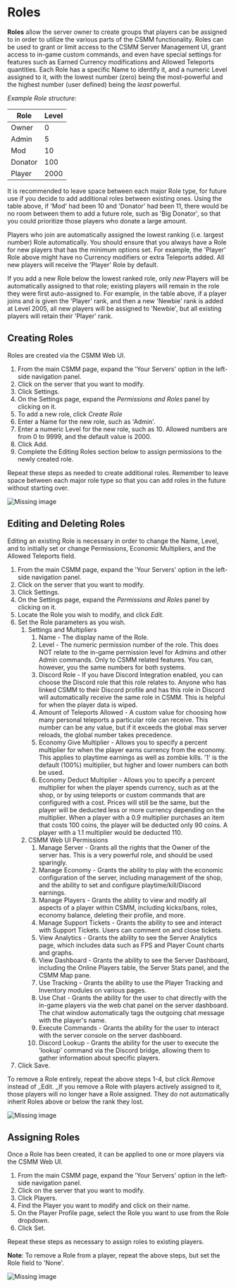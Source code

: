# Roles

**Roles** allow the server owner to create groups that players can be assigned to in order to utilize the various parts of the CSMM functionality. Roles can be used to grant or limit access to the CSMM Server Management UI, grant access to in-game custom commands, and even have special settings for features such as Earned Currency modifications and Allowed Teleports quantities. Each Role has a specific Name to identify it, and a numeric Level assigned to it, with the lowest number (zero) being the most-powerful and the highest number (user defined) being the _least_ powerful.  

_Example Role structure_:

| Role    | Level |
|---------|-------|
| Owner   | 0     |
| Admin   | 5     |
| Mod     | 10    |
| Donator | 100   |
| Player  | 2000  |

It is recommended to leave space between each major Role type, for future use if you decide to add additional roles between existing ones. Using the table above, if 'Mod' had been 10 and 'Donator' had been 11, there would be no room between them to add a future role, such as 'Big Donator', so that you could prioritize those players who donate a large amount.

Players who join are automatically assigned the lowest ranking (i.e. largest number) Role automatically. You should ensure that you always have a Role for new players that has the minimum options set. For example, the 'Player' Role above might have no Currency modifiers or extra Teleports added. All new players will receive the 'Player' Role by default.

If you add a new Role below the lowest ranked role, only _new_ Players will be automatically assigned to that role; existing players will remain in the role they were first auto-assigned to. For example, in the table above, if a player joins and is given the 'Player' rank, and then a new 'Newbie' rank is added at Level 2005, all new players will be assigned to 'Newbie', but all existing players will retain their 'Player' rank.


## Creating Roles

Roles are created via the CSMM Web UI.

1.  From the main CSMM page, expand the 'Your Servers' option in the left-side navigation panel.
2.  Click on the server that you want to modify.
3.  Click Settings.
4.  On the Settings page, expand the _Permissions and Roles_ panel by clicking on it.
5.  To add a new role, click _Create Role_
6.  Enter a Name for the new role, such as 'Admin'.
7.  Enter a numeric Level for the new role, such as 10. Allowed numbers are from 0 to 9999, and the default value is 2000.
8.  Click Add.
9.  Complete the Editing Roles section below to assign permissions to the newly created role.

Repeat these steps as needed to create additional roles. Remember to leave space between each major role type so that you can add roles in the future without starting over.

![Missing image](/assets/images/CSMM/roles/1114514.png)

## Editing and Deleting Roles

Editing an existing Role is necessary in order to change the Name, Level, and to initially set or change Permissions, Economic Multipliers, and the Allowed Teleports field.

1.  From the main CSMM page, expand the 'Your Servers' option in the left-side navigation panel.
2.  Click on the server that you want to modify.
3.  Click Settings.
4.  On the Settings page, expand the _Permissions and Roles_ panel by clicking on it.
5.  Locate the Role you wish to modify, and click _Edit_.
6.  Set the Role parameters as you wish.
    1.  Settings and Multipliers
        1.  Name - The display name of the Role.
        2.  Level - The numeric permission number of the role. This does NOT relate to the in-game permission level for Admins and other Admin commands. Only to CSMM related features. You can, however, you the same numbers for both systems.
        3.  Discord Role - If you have Discord Integration enabled, you can choose the Discord role that this role relates to. Anyone who has linked CSMM to their Discord profile and has this role in Discord will automatically receive the same role in CSMM. This is helpful for when the player data is wiped.
        4.  Amount of Teleports Allowed - A custom value for choosing how many personal teleports a particular role can receive. This number can be any value, but if it exceeds the global max server reloads, the global number takes precedence.
        5.  Economy Give Multiplier - Allows you to specify a percent multiplier for when the player earns currency from the economy. This applies to playtime earnings as well as zombie kills. '1' is the default (100%) multiplier, but higher and lower numbers can both be used.
        6.  Economy Deduct Multiplier - Allows you to specify a percent multiplier for when the player spends currency, such as at the shop, or by using teleports or custom commands that are configured with a cost. Prices will still be the same, but the player will be deducted less or more currency depending on the multiplier. When a player with a 0.9 multiplier purchases an item that costs 100 coins, the player will be deducted only 90 coins. A player with a 1.1 multiplier would be deducted 110.
    2.  CSMM Web UI Permissions
        1.  Manage Server - Grants all the rights that the Owner of the server has. This is a very powerful role, and should be used sparingly.
        2.  Manage Economy - Grants the ability to play with the economic configuration of the server, including management of the shop, and the ability to set and configure playtime/kill/Discord earnings.
        3.  Manage Players - Grants the ability to view and modify all aspects of a player within CSMM, including kicks/bans, roles, economy balance, deleting their profile, and more.
        4.  Manage Support Tickets - Grants the ability to see and interact with Support Tickets. Users can comment on and close tickets.
        5.  View Analytics - Grants the ability to see the Server Analytics page, which includes data such as FPS and Player Count charts and graphs.
        6.  View Dashboard - Grants the ability to see the Server Dashboard, including the Online Players table, the Server Stats panel, and the CSMM Map pane.
        7.  Use Tracking - Grants the ability to use the Player Tracking and Inventory modules on various pages.
        8.  Use Chat - Grants the ability for the user to chat directly with the in-game players via the web chat panel on the server dashboard. The chat window automatically tags the outgoing chat message with the player's name.
        9.  Execute Commands - Grants the ability for the user to interact with the server console on the server dashboard.
        10.  Discord Lookup - Grants the ability for the user to execute the 'lookup' command via the Discord bridge, allowing them to gather information about specific players.
7.  Click Save.

  

To remove a Role entirely, repeat the above steps 1-4, but click _Remove_ instead of _Edit. _If you remove a Role with players actively assigned to it, those players will no longer have a Role assigned. They do not automatically inherit Roles above or below the rank they lost.

  

![Missing image](/assets/images/CSMM/roles/6553602.png)

## Assigning Roles

Once a Role has been created, it can be applied to one or more players via the CSMM Web UI.

1.  From the main CSMM page, expand the 'Your Servers' option in the left-side navigation panel.
2.  Click on the server that you want to modify.
3.  Click Players.
4.  Find the Player you want to modify and click on their name.
5.  On the Player Profile page, select the Role you want to use from the Role dropdown.
6.  Click Set.

Repeat these steps as necessary to assign roles to existing players.

**Note**: To remove a Role from a player, repeat the above steps, but set the Role field to 'None'.

![Missing image](/assets/images/CSMM/roles/1114511.png) 

